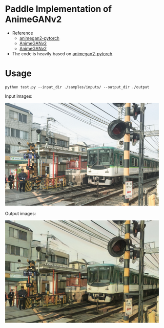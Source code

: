 # Paddle Implementation of AnimeGANv2

* Reference
    * [animegan2-pytorch](https://github.com/bryandlee/animegan2-pytorch)
    * [AnimeGANv2](https://github.com/TachibanaYoshino/AnimeGANv2)
    * [AnimeGANv2](https://tachibanayoshino.github.io/AnimeGANv2/)
* The code is heavily based on [animegan2-pytorch](https://github.com/bryandlee/animegan2-pytorch).


# Usage

```shell
python test.py --input_dir ./samples/inputs/ --output_dir ./output
```

Input images:

<div align="center">
<img src="./samples/inputs/1.jpg"  width = "600" />
</div>


Output images:


<div align="center">
<img src="./samples/results/1.jpg"  width = "600" />
</div>
